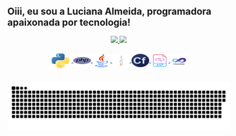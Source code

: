 ## Oiii, eu sou a Luciana Almeida, programadora apaixonada por tecnologia!
<div align="center">
  <a href="https://github.com/lualmeidasouza">  
  <img height="180em" src="https://github-readme-stats.vercel.app/api?username=lualmeidasouza&show_icons=true&theme=dracula&include_all_commits=true&count_private=true"/>
  <img height="180em" src="https://github-readme-stats.vercel.app/api/top-langs/?username=lualmeidasouza&layout=compact&langs_count=7&theme=dracula"/>    
<div>
<div style="display: inline_block"><br>
  <img align="center" alt="Lu-Python" height="40" width="50" src="https://github.com/devicons/devicon/blob/master/icons/python/python-original.svg">
  <img align="center" alt="Lu-Php" height="30" width="40" src="https://github.com/devicons/devicon/blob/master/icons/php/php-original.svg">
  <img align="center" alt="Lu-Java" height="30" width="40" src="https://github.com/lualmeidasouza/icones/blob/main/java.png">
  <img align="center" alt="Lu-JSP" height="30" width="40" src="https://github.com/lualmeidasouza/icones/blob/main/jsp.png">
  <img align="center" alt="Lu-ColdFusion" height="30" width="40" src="https://github.com/lualmeidasouza/icones/blob/main/coldfusion.png">
  <img align="center" alt="Lu-ASP" height="30" width="40" src="https://github.com/lualmeidasouza/icones/blob/main/asp.png">
  <img align="center" alt="Lu-VisualBasic" height="30" width="40" src="https://github.com/lualmeidasouza/icones/blob/main/vb.png">
</div>
  
  ##
 
<div>   
  
  ![Snake animation](https://github.com/lualmeidasouza/lualmeidasouza/blob/output/github-contribution-grid-snake.svg) 

</div>
